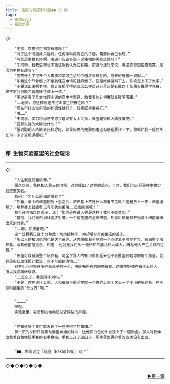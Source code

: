 ```yaml
---
title: 箱庭的侦探不相信●● ① 序
tags:
  - 夜想sign
  - 箱庭侦探
---
```


  ◇

        “老师，您觉得生物学有趣吗？”
        “对于这个问题我只能说，任何学科都有它的乐趣，需要你自己发现。”
        “可您是生物老师啊，难道不应该多说一说生物的美妙之处吗？”
        “千同学，我教生物也不能证明我认为它有趣。按这个逻辑来说，难道你参加生物竞赛，是因为生物有趣吗？”
        “竞赛是为了提升个人素质和学习生活的价值才会存在的，哪来的有趣一说啊……”
        “毕竟这个节骨眼上不拿到保送申请可就麻烦了。要是继续偏科下去，你肯定上不了大学。”
        “不要说出来啊老师，我计算机学得到底怎么样自己心里还是有数的！如果有推理学竞赛，说不定我也能冲着趣味性试上一试。”
        “不过是看了几本推理小说的高中生而已，依我看估计初赛就会败下阵来。”
        “……老师，您这样说话不打击学生积极性吗？”
        “现在不打击做实验的积极性就行了，赶紧把手套戴好。”
        “哦……”
        “千同学，学习和你感不感兴趣没有太大关系，就当是锻炼大脑强度吧。”
        “要那么强的大脑做什么？”
        “据说聪明人的脑会比较好吃。如果你真的无聊到连这句话也要杠一下，那就和我一起口头复习一下计算机课程吧。”


---

### 序  生物实验室里的社会理论

---
◇

        “人生就是细菌培养。”
        很久以前，我在和人聊天的时候，对方提出了这样的观点。当时，我们也正好是在生物实验室做实验。
        我问：“为什么是细菌培养？”
        “你看，单个的细菌刚放上去之后，培养基上不是什么都看不见吗？但是放上一夜，细菌增殖了，培养基上就能看见有形状的菌落……还能画画呢！”
        我打开酒精灯的盖子，说：“那你是在说人也是这样？我可不能赞同。”
        “错啦，我们是用划线法才对呀。一个菌落里的全部细菌，到最后都是最开始那个细菌繁殖出来的分身。”
        “……嗯。你接着说。”
        这个过程我已经十分熟悉：灼烧接种环，冷却后拧开细菌液的盖子。
        “所以人的知识范围也是这个道理。从肉眼都看不见的一个点逐渐不停地扩大，铺满整个培养基，与其他菌落重合、相连——也就是我们从一无所知的婴儿长大成人，再与他人产生关联的过程。”
        “细菌可以铺满整个培养基，可全世界人的知识面加起来也不会覆盖到地球的每个角落。就算是用红血球板计数法，也不可能精确地……”
        对方小心地掀开培养基盖子的一半，用匪夷所思的眼神看我。这眼神好像在看什么怪人，所以我没再继续说。
        “……怎么了，我说得不对吗。”
        “不是，你在说什么呢。人和细菌不是活在同一个世界上吗？这么一个小小的培养基，也不能叫细菌的‘全世界’啊。”


        “…………”
        啪啦。
        实验室里，毫无预兆地响起试管碎裂的声音。


        “你知道吗？我可能发现了一些不得了的事情。”
        那一天的夕阳红得像动脉里奔涌的鲜血，让他灰白色的头发镀上了一层粉金。那人对我伸出戴着白色橡胶手套的右手食指。手套上开了道口子，所幸里面保护着的皮肉没有出血。


        “■■，你听说过『箱庭（Hakoniwa）』吗？”

---

◇◆◇◆◇◆◇◆

[<p align="right">▶第一章</p>](https://luciasnote.space/_posts/2020-10-31-%E7%AE%B1%E4%BE%A61Ch1/)

